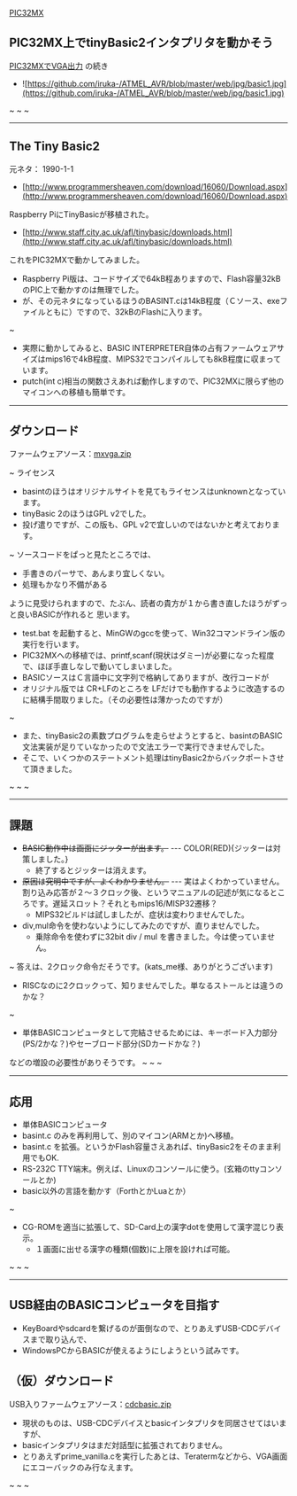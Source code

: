 ﻿[PIC32MX](PIC32MX.md) 

## PIC32MX上でtinyBasic2インタプリタを動かそう

[PIC32MXでVGA出力](pic32vga.md) の続き
- ![https://github.com/iruka-/ATMEL_AVR/blob/master/web/jpg/basic1.jpg](https://github.com/iruka-/ATMEL_AVR/blob/master/web/jpg/basic1.jpg) 

<!-- dummy comment line for breaking list -->

~
~
~
- - - -
## The Tiny Basic2
元ネタ： 1990-1-1
- [http://www.programmersheaven.com/download/16060/Download.aspx](http://www.programmersheaven.com/download/16060/Download.aspx) 

<!-- dummy comment line for breaking list -->

Raspberry PiにTinyBasicが移植された。
- [http://www.staff.city.ac.uk/afl/tinybasic/downloads.html](http://www.staff.city.ac.uk/afl/tinybasic/downloads.html) 

<!-- dummy comment line for breaking list -->

これをPIC32MXで動かしてみました。
- Raspberry Pi版は、コードサイズで64kB程ありますので、Flash容量32kBのPIC上で動かすのは無理でした。
- が、その元ネタになっているほうのBASINT.cは14kB程度（Ｃソース、exeファイルともに）ですので、32kBのFlashに入ります。

<!-- dummy comment line for breaking list -->

~
- 実際に動かしてみると、BASIC INTERPRETER自体の占有ファームウェアサイズはmips16で4kB程度、MIPS32でコンパイルしても8kB程度に収まっています。
- putch(int c)相当の関数さえあれば動作しますので、PIC32MXに限らず他のマイコンへの移植も簡単です。

<!-- dummy comment line for breaking list -->


- - - -
## ダウンロード

ファームウェアソース：[mxvga.zip](https://github.com/iruka-/ATMEL_AVR/blob/master/web/upload/PIC/mxvga.zip) 

~
ライセンス
- basintのほうはオリジナルサイトを見てもライセンスはunknownとなっています。
- tinyBasic 2のほうはGPL v2でした。
- 投げ遣りですが、この版も、GPL v2で宜しいのではないかと考えております。

<!-- dummy comment line for breaking list -->


~
ソースコードをぱっと見たところでは、
- 手書きのパーサで、あんまり宜しくない。
- 処理もかなり不備がある

<!-- dummy comment line for breaking list -->

ように見受けられますので、たぶん、読者の貴方が１から書き直したほうがずっと良いBASICが作れると
思います。

- test.bat を起動すると、MinGWのgccを使って、Win32コマンドライン版の実行を行います。
- PIC32MXへの移植では、printf,scanf(現状はダミー)が必要になった程度で、ほぼ手直しなしで動いてしまいました。
- BASICソースはＣ言語中に文字列で格納してありますが、改行コードが
- オリジナル版では CR+LFのところを LFだけでも動作するように改造するのに結構手間取りました。（その必要性は薄かったのですが）

<!-- dummy comment line for breaking list -->

~
- また、tinyBasic2の素数プログラムを走らせようとすると、basintのBASIC文法実装が足りていなかったので文法エラーで実行できませんでした。
- そこで、いくつかのステートメント処理はtinyBasic2からバックポートさせて頂きました。

<!-- dummy comment line for breaking list -->

~
~
~

- - - -
## 課題
- ~~BASIC動作中は画面にジッターが出ます。~~ --- COLOR(RED){ジッターは対策しました。}
    - 終了するとジッターは消えます。
- ~~原因は究明中ですが、よくわかりません。~~ --- 実はよくわかっていません。割り込み応答が２〜３クロック後、というマニュアルの記述が気になるところです。遅延スロット？それともmips16/MISP32遷移？
    - MIPS32ビルドは試しましたが、症状は変わりませんでした。
- div,mul命令を使わないようにしてみたのですが、直りませんでした。
    - 乗除命令を使わずに32bit div / mul を書きました。今は使っていません。

<!-- dummy comment line for breaking list -->


~
答えは、2クロック命令だそうです。(kats_me様、ありがとうございます)
- RISCなのに2クロックって、知りませんでした。単なるストールとは違うのかな？

<!-- dummy comment line for breaking list -->


~
- 単体BASICコンピュータとして完結させるためには、キーボード入力部分(PS/2かな？)やセーブロード部分(SDカードかな？)

<!-- dummy comment line for breaking list -->
などの増設の必要性がありそうです。
~
~
~

- - - -
## 応用
- 単体BASICコンピュータ
- basint.c のみを再利用して、別のマイコン(ARMとか)へ移植。
- basint.c を拡張。というかFlash容量さえあれば、tinyBasic2をそのまま利用でもOK.
- RS-232C TTY端末。例えば、Linuxのコンソールに使う。(玄箱のttyコンソールとか)
- basic以外の言語を動かす（ForthとかLuaとか）

<!-- dummy comment line for breaking list -->

~
- CG-ROMを適当に拡張して、SD-Card上の漢字dotを使用して漢字混じり表示。
    - １画面に出せる漢字の種類(個数)に上限を設ければ可能。

<!-- dummy comment line for breaking list -->

~
~
~
- - - -
## USB経由のBASICコンピュータを目指す
- KeyBoardやsdcardを繋げるのが面倒なので、とりあえずUSB-CDCデバイスまで取り込んで、
- WindowsPCからBASICが使えるようにしようという試みです。

<!-- dummy comment line for breaking list -->


## （仮）ダウンロード

USB入りファームウェアソース：[cdcbasic.zip](https://github.com/iruka-/ATMEL_AVR/blob/master/web/upload/PIC/cdcbasic.zip) 

- 現状のものは、USB-CDCデバイスとbasicインタプリタを同居させてはいますが、
- basicインタプリタはまだ対話型に拡張されておりません。
- とりあえずprime_vanilla.cを実行したあとは、Teratermなどから、VGA画面にエコーバックのみ行なえます。

<!-- dummy comment line for breaking list -->

~
~
~

